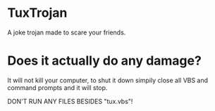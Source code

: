 # TuxTrojan
A joke trojan made to scare your friends.

# Does it actually do any damage?

It will not kill your computer, to shut it down simpily close all VBS and command prompts and it will stop.

DON'T RUN ANY FILES BESIDES "tux.vbs"!

